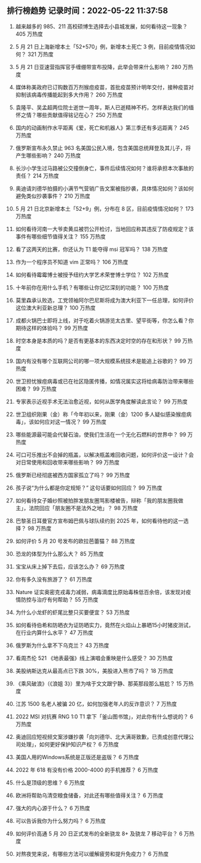 
## 排行榜趋势 记录时间：2022-05-22 11:37:58
  
  1. 越来越多的 985、211 高校硕博生选择去小县城发展，如何看待这一现象？ 405 万热度
    
  2. 5 月 21 日上海新增本土「52+570」例，新增本土死亡 3 例，目前疫情情况如何？ 321 万热度
    
  3. 5 月 21 日亚速营指挥官手缠绷带宣布投降，此举会带来什么影响？ 280 万热度
    
  4. 媒体称美政府已订购数百万剂猴痘疫苗，首批疫苗预计明年交付，接种疫苗对抑制该病毒传播能起到多大作用？ 260 万热度
    
  5. 袁隆平、吴孟超两位院士逝世一周年，斯人已逝精神不朽，怎样表达我们的缅怀之情？哪些贡献值得铭记在心？ 250 万热度
    
  6. 国内的动画制作水平距离《爱，死亡和机器人》第三季还有多远距离？ 245 万热度
    
  7. 俄罗斯宣布永久禁止 963 名美国公民入境，包含美国总统拜登及其儿子，将产生哪些影响？ 240 万热度
    
  8. 长沙小学生过马路被公交撞倒身亡，事件后续情况如何？谁将承担本次事故的责任？ 214 万热度
    
  9. 奥迪请刘德华拍摄的小满节气营销广告文案被指抄袭，具体情况如何？该如何避免类似抄袭事件？ 210 万热度
    
  10. 5 月 21 日北京新增本土「52+9」例，分布在 8 区，目前疫情情况如何？ 173 万热度
    
  11. 如何看待河南一大爷卖黄瓜被罚公开检讨，当地回应称其违反了防疫规定？该事件有哪些细节值得关注？ 155 万热度
    
  12. 看了这两天的比赛，你还认为 T1 能夺得 msi 冠军吗？ 138 万热度
    
  13. 作为一个程序员不知道 vim 正常吗？ 106 万热度
    
  14. 如何看待霉霉博士被授予纽约大学艺术荣誉博士学位？ 102 万热度
    
  15. 十年前你在用什么手机？有哪些让你记忆深刻的功能？ 100 万热度
    
  16. 莫里森承认败选，工党领袖阿尔巴尼斯将成为澳大利亚下一任总理，如何评价这位澳大利亚新总理？ 100 万热度
    
  17. 成都火锅巴士即将上线，对于吃着火锅游览太古里、望平街等，你怎么看？你期待这样的体验吗？ 99 万热度
    
  18. 时空本身是本质的吗？是否有更基本的东西决定时空的存在和形状？ 99 万热度
    
  19. 国内有没有哪个互联网公司的哪一项大规模系统技术是能追上谷歌的？ 99 万热度
    
  20. 世卫担忧猴痘病毒或已在社区隐匿传播，如情况属实这将给病毒防治带来哪些困难？ 99 万热度
    
  21. 专家表示近视手术无法治愈近视，如何从医学角度解读此言论？ 99 万热度
    
  22. 世卫组织刚果（金）称「今年初以来，刚果（金）1200 多人疑似感染猴痘病毒」，该如何应对这一情况？ 99 万热度
    
  23. 哪些能源最可能会代替石油，使我们生活在一个无化石燃料的世界中？ 99 万热度
    
  24. 可口可乐推出不会掉的瓶盖，以解决瓶盖难回收问题，如何评价这一设计？会对日常使用和回收带来哪些影响？ 99 万热度
    
  25. 俄罗斯已经彻底被西方国家孤立了吗？ 99 万热度
    
  26. 孩子说“为什么都是你定规矩？” 这句话要如何回应？ 99 万热度
    
  27. 如何看待女子婚纱照被拍胖发朋友圈骂影楼被告，辩称「我的朋友圈我做主」，法院回应「朋友圈不是法外之地」？ 98 万热度
    
  28. 巴黎圣日耳曼官方宣布姆巴佩与球队续约到 2025 年，如何看待他的这一选择？ 98 万热度
    
  29. 如何评价 5 月 20 号发布的欧拉芭蕾猫？ 88 万热度
    
  30. 恐龙的体型为什么那么大？ 85 万热度
    
  31. 宝宝从床上掉下去后，应该怎么办？ 69 万热度
    
  32. 你有多久没有旅游了？ 61 万热度
    
  33. Nature 证实奥密克戎毒力减弱，病毒滴度比原始毒株低百余倍，该发现对疫情防控与治疗有何帮助？ 55 万热度
    
  34. 为什么小龙虾的虾尾比整只买要便宜？ 53 万热度
    
  35. 如何看待伯希和防晒衣为证防晒实力，竟然在火焰山上暴晒15小时猪皮测试，在行业内算什么水平？ 47 万热度
    
  36. 俄罗斯为什么拿不下乌克兰？ 43 万热度
    
  37. 看周杰伦 521 《地表最强》线上演唱会重映是什么感受？ 30 万热度
    
  38. 美股纳斯达克从最高点已下跌 30%，美股进入熊市了吗？ 18 万热度
    
  39. 《乘风破浪》（《浪姐 3》）里为啥于文文跟宁静、那英那段那么尴尬？ 15 万热度
    
  40. 江苏 1500 名老人被骗 20 亿，如何加强老年人的反诈意识？ 7 万热度
    
  41. 2022 MSI 对抗赛 RNG 1:0 T1 拿下「釜山图书馆」，对此你有什么想说的？ 6 万热度
    
  42. 奥迪回应短视频文案涉嫌抄袭「向刘德华、北大满哥致歉，已责成创意代理公司处理」，如何更好保护知识产权？ 6 万热度
    
  43. 美国人用的Windows系统是正版还是盗版？ 6 万热度
    
  44. 2022 年 618 有没有价格 2000-4000 的手机推荐？ 6 万热度
    
  45. 什么是顶级的思维？ 6 万热度
    
  46. 欧洲将帮助乌清空粮食储备，对此还有哪些值得关注？ 6 万热度
    
  47. 强大的内心源于什么？ 6 万热度
    
  48. 可以告诉我你为什么努力吗？ 6 万热度
    
  49. 如何评价高通 5 月 20 日正式发布的全新骁龙 8+ 及骁龙 7 移动平台？ 6 万热度
    
  50. 对熬夜党来说，有哪些方法可以缓解疲劳和提升免疫力？ 6 万热度
    